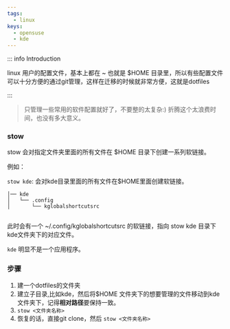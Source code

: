 ```yaml
---
tags:
  - linux
keys:
  - opensuse
  - kde
---
```

::: info Introduction

linux 用户的配置文件，基本上都在 ~ 也就是 $HOME 目录里，所以有些配置文件可以十分方便的通过git管理，这样在迁移的时候就非常方便，这就是dotfiles

:::

> 只管理一些常用的软件配置就好了，不要整的太复杂:) 折腾这个太浪费时间，也没有多大意义。


### stow

stow 会对指定文件夹里面的所有文件在 $HOME 目录下创建一系列软链接。

例如：

`stow kde`: 会对kde目录里面的所有文件在$HOME里面创建软链接。

```
│── kde
│   └── .config
│       └── kglobalshortcutsrc


```
此时会有一个 ~/.config/kglobalshortcutsrc 的软链接，指向 stow kde 目录下 kde文件夹下的对应文件。

`kde` 明显不是一个应用程序。

### 步骤

1. 建一个dotfiles的文件夹
2. 建立子目录,比如kde，然后将$HOME 文件夹下的想要管理的文件移动到kde文件夹下，记得**相对路径**要保持一致。
3. `stow <文件夹名称>`
4. 恢复的话，直接git clone，然后 `stow <文件夹名称>`
